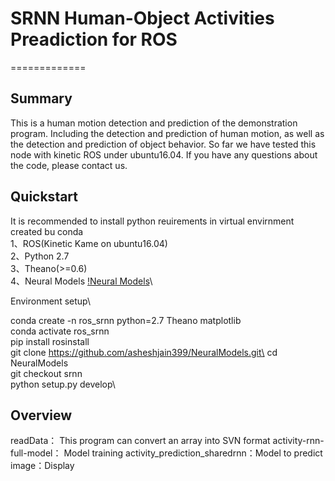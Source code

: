 # SRNN Human-Object Activities Preadiction for ROS
=============




Summary
--------
This is a human motion detection and prediction of the demonstration program. Including the detection and prediction of human motion, as well as the detection and prediction of object behavior. So far we have tested this node with kinetic ROS under ubuntu16.04. If you have any questions about the code, please contact us.


Quickstart
-----------
It is recommended to install python reuirements in virtual envirnment created bu conda\
1、ROS(Kinetic Kame on ubuntu16.04)\
2、Python 2.7\
3、Theano(>=0.6)\
4、Neural Models [!Neural Models](https://github.com/asheshjain399/NeuralModels)\

Environment setup\

conda create -n ros_srnn python=2.7 Theano matplotlib\
conda activate ros_srnn\
pip install rosinstall\
git clone https://github.com/asheshjain399/NeuralModels.git\
cd NeuralModels\
git checkout srnn\
python setup.py develop\



Overview
-------
readData： This program can convert an array into SVN format
activity-rnn-full-model： Model training
activity_prediction_sharedrnn：Model to predict
image：Display
































